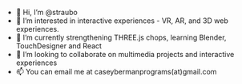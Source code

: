 - 👋 Hi, I’m @straubo
- 👀 I’m interested in interactive experiences - VR, AR, and 3D web experiences.
- 🌱 I’m currently strengthening THREE.js chops, learning Blender, TouchDesigner and React
- 💞️ I’m looking to collaborate on multimedia projects and interactive experiences
- 📫 You can email me at caseybermanprograms(at)gmail.com

<!---
straubo/straubo is a ✨ special ✨ repository because its `README.md` (this file) appears on your GitHub profile.
You can click the Preview link to take a look at your changes.
--->
